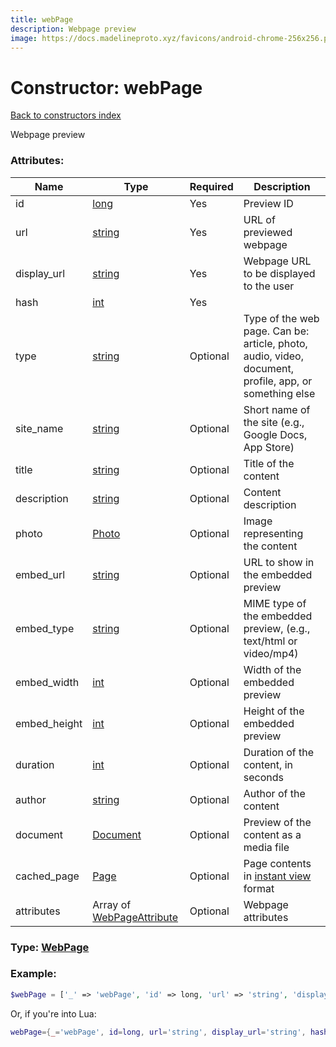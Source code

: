 ```yaml
---
title: webPage
description: Webpage preview
image: https://docs.madelineproto.xyz/favicons/android-chrome-256x256.png
---
```

# Constructor: webPage  
[Back to constructors index](index.md)



Webpage preview

### Attributes:

| Name     |    Type       | Required | Description |
|----------|---------------|----------|-------------|
|id|[long](../types/long.md) | Yes|Preview ID|
|url|[string](../types/string.md) | Yes|URL of previewed webpage|
|display\_url|[string](../types/string.md) | Yes|Webpage URL to be displayed to the user|
|hash|[int](../types/int.md) | Yes|
|type|[string](../types/string.md) | Optional|Type of the web page. Can be: article, photo, audio, video, document, profile, app, or something else|
|site\_name|[string](../types/string.md) | Optional|Short name of the site (e.g., Google Docs, App Store)|
|title|[string](../types/string.md) | Optional|Title of the content|
|description|[string](../types/string.md) | Optional|Content description|
|photo|[Photo](../types/Photo.md) | Optional|Image representing the content|
|embed\_url|[string](../types/string.md) | Optional|URL to show in the embedded preview|
|embed\_type|[string](../types/string.md) | Optional|MIME type of the embedded preview, (e.g., text/html or video/mp4)|
|embed\_width|[int](../types/int.md) | Optional|Width of the embedded preview|
|embed\_height|[int](../types/int.md) | Optional|Height of the embedded preview|
|duration|[int](../types/int.md) | Optional|Duration of the content, in seconds|
|author|[string](../types/string.md) | Optional|Author of the content|
|document|[Document](../types/Document.md) | Optional|Preview of the content as a media file|
|cached\_page|[Page](../types/Page.md) | Optional|Page contents in [instant view](https://instantview.telegram.org) format|
|attributes|Array of [WebPageAttribute](../types/WebPageAttribute.md) | Optional|Webpage attributes|



### Type: [WebPage](../types/WebPage.md)


### Example:

```php
$webPage = ['_' => 'webPage', 'id' => long, 'url' => 'string', 'display_url' => 'string', 'hash' => int, 'type' => 'string', 'site_name' => 'string', 'title' => 'string', 'description' => 'string', 'photo' => Photo, 'embed_url' => 'string', 'embed_type' => 'string', 'embed_width' => int, 'embed_height' => int, 'duration' => int, 'author' => 'string', 'document' => Document, 'cached_page' => Page, 'attributes' => [WebPageAttribute, WebPageAttribute]];
```  


Or, if you're into Lua:

```lua
webPage={_='webPage', id=long, url='string', display_url='string', hash=int, type='string', site_name='string', title='string', description='string', photo=Photo, embed_url='string', embed_type='string', embed_width=int, embed_height=int, duration=int, author='string', document=Document, cached_page=Page, attributes={WebPageAttribute}}

```


